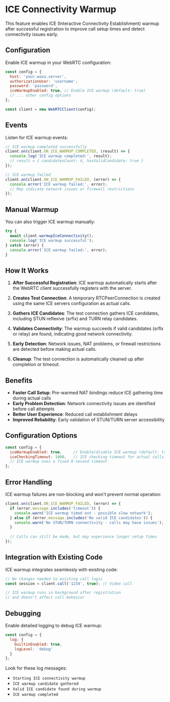 # ICE Connectivity Warmup

This feature enables ICE (Interactive Connectivity Establishment) warmup after successful registration to improve call setup times and detect connectivity issues early.

## Configuration

Enable ICE warmup in your WebRTC configuration:

```javascript
const config = {
  host: 'your.wazo.server',
  authorizationUser: 'username',
  password: 'password',
  iceWarmupEnabled: true, // Enable ICE warmup (default: true)
  // ... other config options
};

const client = new WebRTCClient(config);
```

## Events

Listen for ICE warmup events:

```javascript
// ICE warmup completed successfully
client.on(client.ON_ICE_WARMUP_COMPLETED, (result) => {
  console.log('ICE warmup completed:', result);
  // result = { candidatesCount: 4, hasValidCandidate: true }
});

// ICE warmup failed
client.on(client.ON_ICE_WARMUP_FAILED, (error) => {
  console.error('ICE warmup failed:', error);
  // May indicate network issues or firewall restrictions
});
```

## Manual Warmup

You can also trigger ICE warmup manually:

```javascript
try {
  await client.warmupIceConnectivity();
  console.log('ICE warmup successful');
} catch (error) {
  console.error('ICE warmup failed:', error);
}
```

## How It Works

1. **After Successful Registration**: ICE warmup automatically starts after the WebRTC client successfully registers with the server.

2. **Creates Test Connection**: A temporary RTCPeerConnection is created using the same ICE servers configuration as actual calls.

3. **Gathers ICE Candidates**: The test connection gathers ICE candidates, including STUN reflexive (srflx) and TURN relay candidates.

4. **Validates Connectivity**: The warmup succeeds if valid candidates (srflx or relay) are found, indicating good network connectivity.

5. **Early Detection**: Network issues, NAT problems, or firewall restrictions are detected before making actual calls.

6. **Cleanup**: The test connection is automatically cleaned up after completion or timeout.

## Benefits

- **Faster Call Setup**: Pre-warmed NAT bindings reduce ICE gathering time during actual calls
- **Early Problem Detection**: Network connectivity issues are identified before call attempts
- **Better User Experience**: Reduced call establishment delays
- **Improved Reliability**: Early validation of STUN/TURN server accessibility

## Configuration Options

```javascript
const config = {
  iceWarmupEnabled: true,     // Enable/disable ICE warmup (default: true)
  iceCheckingTimeout: 1000,   // ICE checking timeout for actual calls (default: 1000ms)
  // ICE warmup uses a fixed 8-second timeout
};
```

## Error Handling

ICE warmup failures are non-blocking and won't prevent normal operation:

```javascript
client.on(client.ON_ICE_WARMUP_FAILED, (error) => {
  if (error.message.includes('timeout')) {
    console.warn('ICE warmup timed out - possible slow network');
  } else if (error.message.includes('No valid ICE candidates')) {
    console.warn('No STUN/TURN connectivity - calls may have issues');
  }
  
  // Calls can still be made, but may experience longer setup times
});
```

## Integration with Existing Code

ICE warmup integrates seamlessly with existing code:

```javascript
// No changes needed to existing call logic
const session = client.call('1234', true); // Video call

// ICE warmup runs in background after registration
// and doesn't affect call behavior
```

## Debugging

Enable detailed logging to debug ICE warmup:

```javascript
const config = {
  log: {
    builtinEnabled: true,
    logLevel: 'debug'
  }
};
```

Look for these log messages:
- `Starting ICE connectivity warmup`
- `ICE warmup candidate gathered`
- `Valid ICE candidate found during warmup`
- `ICE warmup completed` 